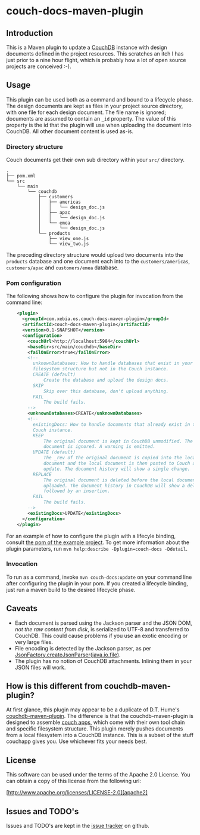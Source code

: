 # couch-docs-maven-plugin

## Introduction

This is a Maven plugin to update a [CouchDB][couch] instance with design
documents defined in the project resources. This scratches an itch I has just
prior to a nine hour flight, which is probably how a lot of open source
projects are conceived :-).

## Usage

This plugin can be used both as a command and bound to a lifecycle phase. The
design documents are kept as files in your project source directory, with one
file for each design document. The file name is ignored; documents are assumed
to contain an `_id` property. The value of this property is the id that the
plugin will use when uploading the document into CouchDB. All other document
content is used as-is.

### Directory structure

Couch documents get their own sub directory within your `src/` directory.

    .
    ├── pom.xml
    └── src
        └── main
            └── couchdb
                ├── customers
                │   ├── americas
                │   │   └── design_doc.js
                │   ├── apac
                │   │   └── design_doc.js
                │   └── emea
                │       └── design_doc.js
                └── products
                    ├── view_one.js
                    └── view_two.js

The preceding directory structure would upload two documents into the
`products` database and one document each into to the `customers/americas`,
`customers/apac` and `customers/emea` database.

### Pom configuration

The following shows how to configure the plugin for invocation from the command
line:

```xml
    <plugin>
      <groupId>com.xebia.os.couch-docs-maven-plugin</groupId>
      <artifactId>couch-docs-maven-plugin</artifactId>
      <version>0.1-SNAPSHOT</version>
      <configuration>
        <couchUrl>http://localhost:5984</couchUrl>
        <baseDir>src/main/couchdb</baseDir>
        <failOnError>true</failOnError>
        <!--
          unknownDatabases: How to handle databases that exist in your 
          filesystem structure but not in the Couch instance.
          CREATE (default)
              Create the database and upload the design docs.
          SKIP
              Skip over this database, don't upload anything.
          FAIL
              The build fails.
        -->
        <unknownDatabases>CREATE</unknownDatabases>
        <!--
          existingDocs: How to handle documents that already exist in the
          Couch instance.
          KEEP
              The original document is kept in CouchDB unmodified. The local
              document is ignored. A warning is emitted.
          UPDATE (default)
              The _rev of the original document is copied into the local
              document and the local document is then posted to Couch as an
              update. The document history will show a single change.
          REPLACE
              The original document is deleted before the local document is
              uploaded. The document history in CouchDB will show a deletion
              followed by an insertion.
          FAIL
              The build fails.
        -->
        <existingDocs>UPDATE</existingDocs>
      </configuration>
    </plugin>
```

For an example of how to configure the plugin with a lifecyle binding, consult
[the pom of the example project][examplepom]. To get more information about the
plugin parameters, run `mvn help:describe -Dplugin=couch-docs -Ddetail`.

### Invocation

To run as a command, invoke `mvn couch-docs:update` on your command line
after configuring the plugin in your pom. If you created a lifecycle binding,
just run a maven build to the desired lifecycle phase.

## Caveats

 * Each document is parsed using the Jackson parser and the JSON DOM, *not the raw
content from disk*, is serialized to UTF-8 and transferred to CouchDB. This could
cause problems if you use an exotic encoding or very large files.
 * File encoding is detected by the Jackson parser, as per
[JsonFactory.createJsonParser(java.io.file)][jfcjp].
 * The plugin has no notion of CouchDB attachments. Inlining them in your JSON files
will work.

## How is this different from couchdb-maven-plugin?

At first glance, this plugin may appear to be a duplicate of D.T. Hume's
[couchdb-maven-plugin][cmpl]. The difference is that the couchdb-maven-plugin
is designed to assemble [couch apps][couchapp], which come with their own tool
chain and specific filesystem structure. This plugin merely pushes documents
from a local filesystem into a CouchDB instance. This is a subset of the stuff
couchapp gives you. Use whichever fits your needs best.

## License

This software can be used under the terms of the Apache 2.0 License. You can
obtain a copy of this license from the following url:

[http://www.apache.org/licenses/LICENSE-2.0][apache2]

## Issues and TODO's

Issues and TODO's are kept in the [issue tracker][issues] on github.

[apache2]: http://www.apache.org/licenses/LICENSE-2.0
[couch]: http://wiki.apache.org/couchdb/
[issues]: https://github.com/xebia/couch-docs-maven-plugin/issues
[cmpl]: https://github.com/dthume/couchdb-maven-plugin
[couchapp]: http://couchapp.org/
[jfcjp]: http://jackson.codehaus.org/1.9.9/javadoc/org/codehaus/jackson/JsonFactory.html#createJsonParser(java.io.File)
[examplepom]: https://github.com/xebia/couch-docs-maven-plugin/blob/master/example/pom.xml
